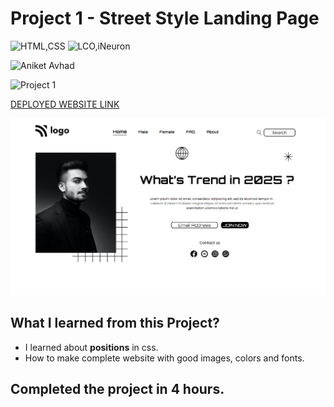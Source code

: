 # Project 1 - Street Style Landing Page

![HTML,CSS](https://img.shields.io/badge/HTML-CSS-red?style=for-the-badge)  ![LCO,iNeuron](https://img.shields.io/badge/LCO-iNeuron-orange?style=for-the-badge)

![Aniket Avhad](https://img.shields.io/badge/-Aniket%20Avhad-lightgrey?style=for-the-badge)

![Project 1](https://img.shields.io/badge/Project-1-brightgreen?style=for-the-badge) 

[DEPLOYED WEBSITE LINK](https://fsbproject1.netlify.app/)



![P1](./P1.png)

## What I learned from this Project?

- I learned about **positions** in css.
- How to make complete website with good images, colors and fonts.

## Completed the project in **4** hours.